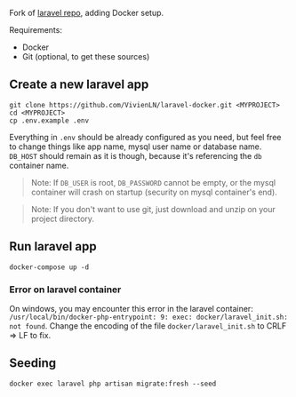 Fork of [laravel repo](https://github.com/laravel/laravel), adding Docker setup.

Requirements:
- Docker
- Git (optional, to get these sources)

## Create a new laravel app
```
git clone https://github.com/VivienLN/laravel-docker.git <MYPROJECT>
cd <MYPROJECT>
cp .env.example .env
```
Everything in `.env` should be already configured as you need, but feel free to change things like app name, mysql user name or database name. `DB_HOST` should remain as it is though, because it's referencing the `db` container name.

> Note: If `DB_USER` is root, `DB_PASSWORD` cannot be empty, or the mysql container will crash on startup (security on mysql container's end).

> Note: If you don't want to use git, just download and unzip on your project directory.

## Run laravel app
```
docker-compose up -d
```

### Error on laravel container
On windows, you may encounter this error in the laravel container: `/usr/local/bin/docker-php-entrypoint: 9: exec: docker/laravel_init.sh: not found`. Change the encoding of the file `docker/laravel_init.sh` to CRLF => LF to fix.

## Seeding
```
docker exec laravel php artisan migrate:fresh --seed
```